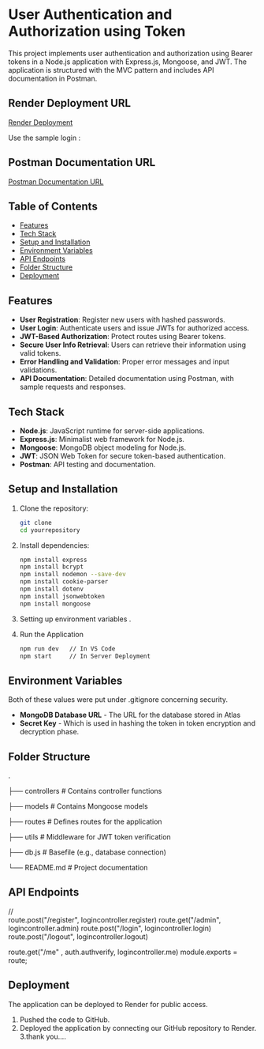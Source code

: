 # User Authentication and Authorization using Token

This project implements user authentication and authorization using Bearer tokens in a Node.js application with Express.js, Mongoose, and JWT. The application is structured with the MVC pattern and includes API documentation in Postman.



## Render Deployment URL 
[Render Deployment](https://token-8t63.onrender.com/api/v1/admin)

Use the sample login :



## Postman Documentation URL

[Postman Documentation URL](https://documenter.getpostman.com/view/39417794/2sAYBVirp3 )

## Table of Contents
- [Features](#features)
- [Tech Stack](#tech-stack)
- [Setup and Installation](#setup-and-installation)
- [Environment Variables](#environment-variables)
- [API Endpoints](#api-endpoints)
- [Folder Structure](#folder-structure)
- [Deployment](#deployment)


## Features
- **User Registration**: Register new users with hashed passwords.
- **User Login**: Authenticate users and issue JWTs for authorized access.
- **JWT-Based Authorization**: Protect routes using Bearer tokens.
- **Secure User Info Retrieval**: Users can retrieve their information using valid tokens.
- **Error Handling and Validation**: Proper error messages and input validations.
- **API Documentation**: Detailed documentation using Postman, with sample requests and responses.

## Tech Stack
- **Node.js**: JavaScript runtime for server-side applications.
- **Express.js**: Minimalist web framework for Node.js.
- **Mongoose**: MongoDB object modeling for Node.js.
- **JWT**: JSON Web Token for secure token-based authentication.
- **Postman**: API testing and documentation.

## Setup and Installation
1. Clone the repository:
   ```bash
   git clone 
   cd yourrepository

2. Install dependencies:

    ```bash 
    npm install express
    npm install bcrypt
    npm install nodemon --save-dev
    npm install cookie-parser
    npm install dotenv
    npm install jsonwebtoken 
    npm install mongoose

3. Setting up environment variables .
4. Run the Application
    ```bash
    npm run dev   // In VS Code
    npm start     // In Server Deployment

## Environment Variables

Both of these values were put under .gitignore concerning security.

- **MongoDB Database URL** - The URL for the database stored in Atlas
- **Secret Key** - Which is used in hashing the token in token encryption and decryption phase. 



## Folder Structure

.

├── controllers      # Contains controller functions

├── models           # Contains Mongoose models

├── routes           # Defines routes for the application

├── utils            # Middleware for JWT token verification

├── db.js         # Basefile (e.g., database connection)

└── README.md        # Project documentation

## API Endpoints

//  
route.post("/register", logincontroller.register)
route.get("/admin", logincontroller.admin)
route.post("/login", logincontroller.login)
route.post("/logout", logincontroller.logout)


route.get("/me" ,  auth.authverify, logincontroller.me)
module.exports = route; 






## Deployment

The application can be deployed to Render for public access.

1. Pushed the code to GitHub.
2. Deployed the application by connecting our GitHub repository to Render.
3.thank you....


